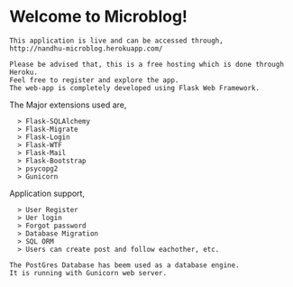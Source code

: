 # Welcome to Microblog!

```
This application is live and can be accessed through,
http://nandhu-microblog.herokuapp.com/
```
```
Please be advised that, this is a free hosting which is done through Heroku.
Feel free to register and explore the app.
The web-app is completely developed using Flask Web Framework.
```
The Major extensions used are,
```
  > Flask-SQLAlchemy
  > Flask-Migrate
  > Flask-Login
  > Flask-WTF
  > Flask-Mail
  > Flask-Bootstrap
  > psycopg2
  > Gunicorn
  ```
  
Application support,
```
  > User Register
  > Uer login
  > Forgot password
  > Database Migration
  > SQL ORM
  > Users can create post and follow eachother, etc.
  ```
``` 
The PostGres Database has beem used as a database engine.
It is running with Gunicorn web server.
```

